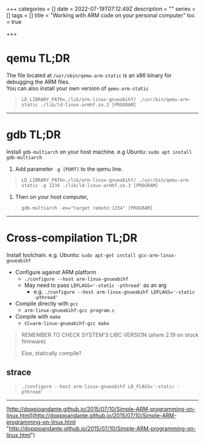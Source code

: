 +++
categories = []
date = 2022-07-19T07:12:49Z
description = ""
series = []
tags = []
title = "Working with ARM code on your personal computer"
toc = true

+++
# qemu TL;DR

The file located at `/usr/sbin/qemu-arm-static` is an x86 binary for debugging the ARM files.  
You can also install your own version of `qemu-arm-static`

> `LD_LIBRARY_PATH=./lib/arm-linux-gnueabihf/ ./usr/bin/qemu-arm-static ./lib/ld-linux-armhf.so.3 [PROGRAM]`

***

# gdb TL;DR

Install `gdb-multiarch` on your host machine. e.g Ubuntu: `sudo apt install gdb-multiarch`

1. Add parameter `-g [PORT]` to the qemu line.

> `LD_LIBRARY_PATH=./lib/arm-linux-gnueabihf/ ./usr/bin/qemu-arm-static -g 1234 ./lib/ld-linux-armhf.so.3 [PROGRAM]`

1. Then on your host computer,

> `gdb-multiarch -ex="target remote:1234" [PROGRAM]`

***

# Cross-compilation TL;DR

Install toolchain. e.g. Ubuntu: `sudo apt-get install gcc-arm-linux-gnueabihf`

* Configure against ARM platform
  * `./configure --host arm-linux-gnueabihf`
  * May need to pass `LDFLAGS='-static -pthread'` as an arg
    * e.g. `./configure --host arm-linux-gnueabihf LDFLAGS='-static -pthread'` 
* Compile directly with `gcc`
  * `arm-linux-gnueabihf-gcc program.c`
* Compile with `make`
  * `CC=arm-linux-gnueabihf-gcc make`

> REMEMBER TO CHECK SYSTEM'S LIBC VERSION (ahem 2.19 on stock firmware)
>
> Else, statically compile?

## strace

> `./configure --host arm-linux-gnueabihf LD_FLAGS='-static -pthread'`

***

[http://doppioandante.github.io/2015/07/10/Simple-ARM-programming-on-linux.html](http://doppioandante.github.io/2015/07/10/Simple-ARM-programming-on-linux.html "http://doppioandante.github.io/2015/07/10/Simple-ARM-programming-on-linux.html")
